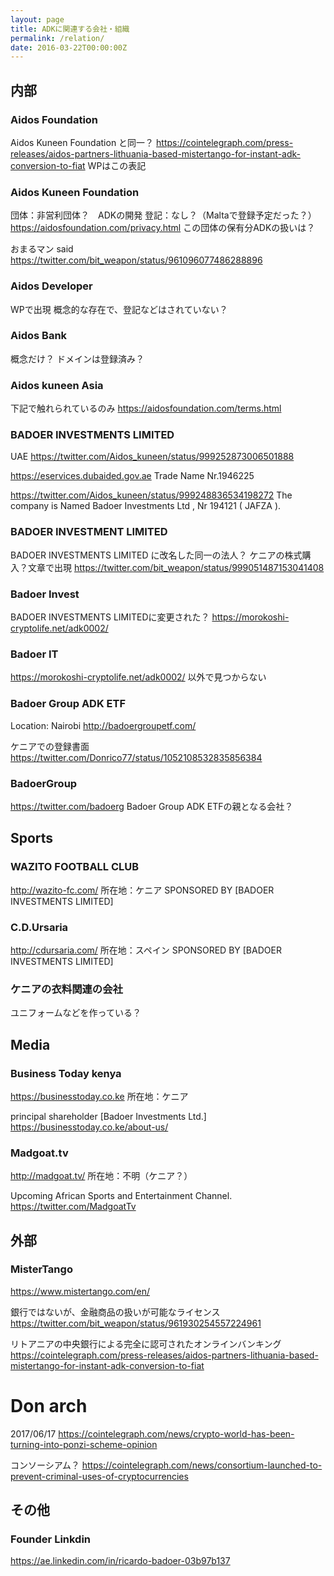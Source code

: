 ```yaml
---
layout: page
title: ADKに関連する会社・組織
permalink: /relation/
date: 2016-03-22T00:00:00Z
---
```


<!-- TODO 図が必要？ -->

## 内部

### Aidos Foundation
Aidos Kuneen Foundation と同一？
https://cointelegraph.com/press-releases/aidos-partners-lithuania-based-mistertango-for-instant-adk-conversion-to-fiat
WPはこの表記

### Aidos Kuneen Foundation
団体：非営利団体？　ADKの開発
登記：なし？（Maltaで登録予定だった？）
https://aidosfoundation.com/privacy.html
この団体の保有分ADKの扱いは？

おまるマン said
https://twitter.com/bit_weapon/status/961096077486288896

### Aidos Developer
WPで出現
概念的な存在で、登記などはされていない？

### Aidos Bank
概念だけ？
ドメインは登録済み？

### Aidos kuneen Asia
下記で触れられているのみ
https://aidosfoundation.com/terms.html

### BADOER INVESTMENTS LIMITED
UAE
https://twitter.com/Aidos_kuneen/status/999252873006501888

https://eservices.dubaided.gov.ae
Trade Name Nr.1946225

https://twitter.com/Aidos_kuneen/status/999248836534198272
The company is Named Badoer Investments Ltd , Nr 194121 ( JAFZA ).  

### BADOER INVESTMENT LIMITED
BADOER INVESTMENTS LIMITED に改名した同一の法人？
ケニアの株式購入？文章で出現
https://twitter.com/bit_weapon/status/999051487153041408

### Badoer Invest
BADOER INVESTMENTS LIMITEDに変更された？
https://morokoshi-cryptolife.net/adk0002/

### Badoer IT
https://morokoshi-cryptolife.net/adk0002/
以外で見つからない


### Badoer Group ADK ETF
Location: Nairobi
http://badoergroupetf.com/

ケニアでの登録書面
https://twitter.com/Donrico77/status/1052108532835856384

<!-- TODO 検索して実際の登録内容を調べようと思ったが、国外の人の場合結構面倒な登録が必要そうだったので放置
https://www.ecitizen.go.ke/ecitizen-services.html
-->

### BadoerGroup
https://twitter.com/badoerg
Badoer Group ADK ETFの親となる会社？


## Sports

### WAZITO FOOTBALL CLUB
http://wazito-fc.com/
所在地：ケニア
SPONSORED BY [BADOER INVESTMENTS LIMITED]

### C.D.Ursaria
http://cdursaria.com/
所在地：スペイン
SPONSORED BY [BADOER INVESTMENTS LIMITED]

### ケニアの衣料関連の会社
ユニフォームなどを作っている？


## Media

### Business Today kenya
https://businesstoday.co.ke
所在地：ケニア

principal shareholder [Badoer Investments Ltd.]
https://businesstoday.co.ke/about-us/

### Madgoat.tv
http://madgoat.tv/
所在地：不明（ケニア？）

Upcoming African Sports and Entertainment Channel.
https://twitter.com/MadgoatTv


## 外部

### MisterTango
https://www.mistertango.com/en/

銀行ではないが、金融商品の扱いが可能なライセンス
https://twitter.com/bit_weapon/status/961930254557224961

リトアニアの中央銀行による完全に認可されたオンラインバンキング
https://cointelegraph.com/press-releases/aidos-partners-lithuania-based-mistertango-for-instant-adk-conversion-to-fiat

<!-- TODO ICO始めたため、Founderから提携凍結？ -->

# Don arch
2017/06/17
https://cointelegraph.com/news/crypto-world-has-been-turning-into-ponzi-scheme-opinion

コンソーシアム？
https://cointelegraph.com/news/consortium-launched-to-prevent-criminal-uses-of-cryptocurrencies


## その他

### Founder Linkdin
https://ae.linkedin.com/in/ricardo-badoer-03b97b137
